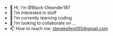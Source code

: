 - 👋 Hi, I’m @Black-Oleander187
- 👀 I’m interested in stuff
- 🌱 I’m currently learning coding
- 💞️ I’m looking to collaborate on ...
- 📫 How to reach me: stevekelley055@gmail.com
<!---
Black-Oleander187/Black-Oleander187 is a ✨ special ✨ repository because its `README.md` (this file) appears on your GitHub profile.
You can click the Preview link to take a look at your changes.
--->
